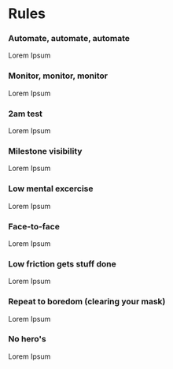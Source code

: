 # Rules

### Automate, automate, automate

Lorem Ipsum

### Monitor, monitor, monitor

Lorem Ipsum

### 2am test

Lorem Ipsum

### Milestone visibility

Lorem Ipsum

### Low mental excercise

Lorem Ipsum

### Face-to-face

Lorem Ipsum

### Low friction gets stuff done

Lorem Ipsum

### Repeat to boredom \(clearing your mask\)

Lorem Ipsum

### No hero's

Lorem Ipsum

